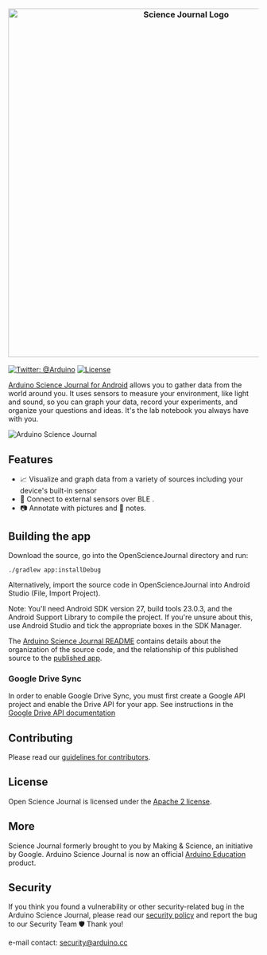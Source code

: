 <h3 align="center">
  <img src="https://content.arduino.cc/assets/SJ_Banner_Github2.png" alt="Science Journal Logo" width="700">
</h3>

[![Twitter: @Arduino](https://img.shields.io/badge/Contact-%40Arduino-orange)](https://twitter.com/arduino)
[![License](https://img.shields.io/badge/License-Apache%202.0-blue.svg)](https://opensource.org/licenses/Apache-2.0)

[Arduino Science Journal for Android][play-store] allows you to gather data from the world around you. It uses sensors to measure your environment, like light and sound, so you can graph your data, record your experiments, and organize your questions and ideas. It's the lab notebook you always have with you.

![Arduino Science Journal](https://content.arduino.cc/assets/SJ-screen_mockup_Blogpost%20-%20Main%20Pic.png)


## Features

* 📈 Visualize and graph data from a variety of sources including your device's built-in sensor
* 📲 Connect to external sensors over BLE .
* 📷 Annotate with pictures and 📝 notes.

## Building the app

Download the source, go into the OpenScienceJournal directory and run:

    ./gradlew app:installDebug

Alternatively, import the source code in OpenScienceJournal into Android Studio (File, Import Project).

Note: You'll need Android SDK version 27, build tools 23.0.3, and the Android Support Library to
compile the project. If you're unsure about this, use Android Studio and tick the appropriate boxes
in the SDK Manager.

The [Arduino Science Journal README](https://github.com/arduino/Arduino-Science-Journal-Android/blob/main/README.md)
contains details about the organization of the source code, and the relationship of this published source
to the [published app][play-store].

### Google Drive Sync

In order to enable Google Drive Sync, you must first create a Google API project and enable the Drive API 
for your app. See instructions in the 
[Google Drive API documentation](https://developers.google.com/drive/api/v2/enable-drive-api)


## Contributing

Please read our [guidelines for contributors][contributing].

## License

Open Science Journal is licensed under the [Apache 2 license][license].

## More

Science Journal formerly brought to you by Making & Science, an initiative by Google. Arduino Science Journal is now an official [Arduino Education] product.

## Security

If you think you found a vulnerability or other security-related bug in the Arduino Science Journal, please read our [security policy](https://www.arduino.cc/en/Main/Security) and report the bug to our Security Team 🛡️ Thank you!

e-mail contact: [security@arduino.cc](mailto:security@arduino.cc)

[play-store]: https://play.google.com/store/apps/details?id=cc.arduino.sciencejournal
[contributing]: https://github.com/arduino/Arduino-Science-Journal-Android/blob/main/CONTRIBUTING.md
[license]: https://github.com/arduino/Arduino-Science-Journal-Android/blob/main/LICENSE
[Arduino]:https://arduino.cc
[Arduino Education]: https://www.arduino.cc/education

